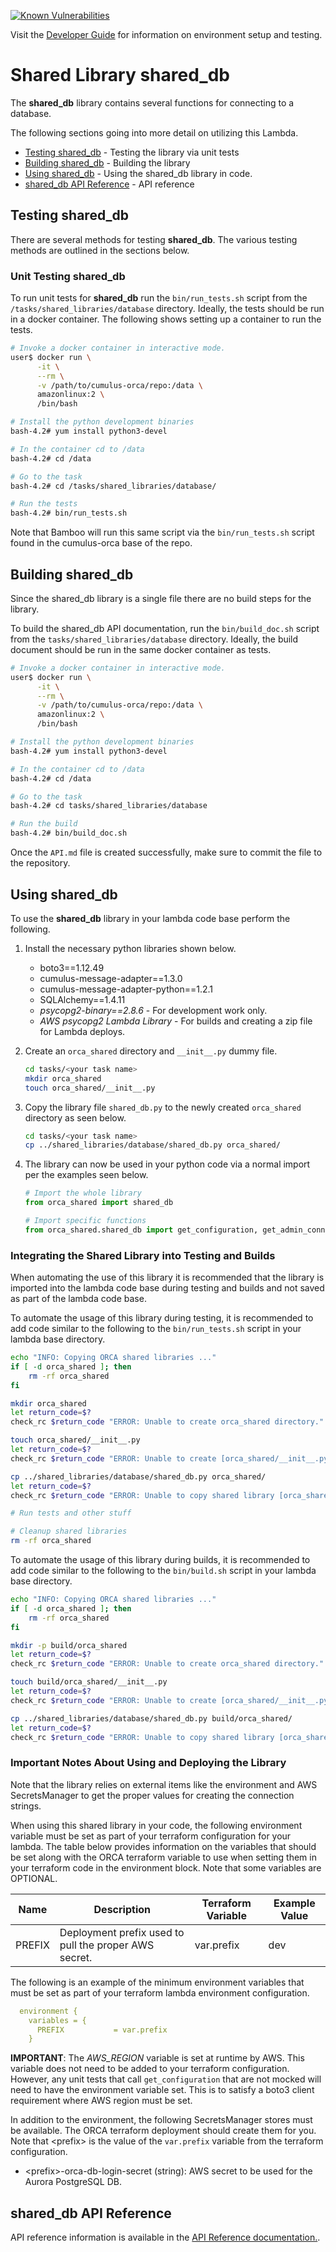 [![Known Vulnerabilities](https://snyk.io/test/github/nasa/cumulus-orca/badge.svg?targetFile=tasks/shared_libraries/database/database/requirements-dev.txt)](https://snyk.io/test/github/nasa/cumulus-orca?targetFile=tasks/shared_libraries/database/requirements-dev.txt)

Visit the [Developer Guide](https://nasa.github.io/cumulus-orca/docs/developer/development-guide/code/contrib-code-intro)
for information on environment setup and testing.

# Shared Library shared_db

The **shared_db** library contains several functions for connecting to a database.

The following sections going into more detail on utilizing this Lambda.

- [Testing shared_db](#testing-shared_db) - Testing the library via unit tests
- [Building shared_db](#building-shared_db) - Building the library
- [Using shared_db](#using-shared_db) - Using the shared_db library in code.
- [shared_db API Reference](#shared_db-api-reference) - API reference


## Testing shared_db

There are several methods for testing **shared_db**. The various testing methods
are outlined in the sections below.


### Unit Testing shared_db

To run unit tests for **shared_db** run the `bin/run_tests.sh` script from the
`/tasks/shared_libraries/database` directory. Ideally, the tests should be run in a docker
container. The following shows setting up a container to run the tests.

```bash
# Invoke a docker container in interactive mode.
user$ docker run \
      -it \
      --rm \
      -v /path/to/cumulus-orca/repo:/data \
      amazonlinux:2 \
      /bin/bash

# Install the python development binaries
bash-4.2# yum install python3-devel

# In the container cd to /data
bash-4.2# cd /data

# Go to the task
bash-4.2# cd /tasks/shared_libraries/database/

# Run the tests
bash-4.2# bin/run_tests.sh
```

Note that Bamboo will run this same script via the `bin/run_tests.sh` script found
in the cumulus-orca base of the repo.


## Building shared_db

Since the shared_db library is a single file there are no build steps for the
library.

To build the shared_db API documentation, run the `bin/build_doc.sh` script from the
`tasks/shared_libraries/database` directory. Ideally, the build document should be run in the
same docker container as tests.

```bash
# Invoke a docker container in interactive mode.
user$ docker run \
      -it \
      --rm \
      -v /path/to/cumulus-orca/repo:/data \
      amazonlinux:2 \
      /bin/bash

# Install the python development binaries
bash-4.2# yum install python3-devel

# In the container cd to /data
bash-4.2# cd /data

# Go to the task
bash-4.2# cd tasks/shared_libraries/database

# Run the build
bash-4.2# bin/build_doc.sh
```

Once the `API.md` file is created successfully, make sure to commit the file to
the repository.


## Using shared_db

To use the **shared_db** library in your lambda code base perform the following.

1. Install the necessary python libraries shown below.
   - boto3==1.12.49
   - cumulus-message-adapter==1.3.0
   - cumulus-message-adapter-python==1.2.1
   - SQLAlchemy==1.4.11
   - *psycopg2-binary==2.8.6* - For development work only.
   - *AWS psycopg2 Lambda Library* - For builds and creating a zip file for Lambda deploys.

2. Create an `orca_shared` directory and `__init__.py` dummy file.
   ```bash
   cd tasks/<your task name>
   mkdir orca_shared
   touch orca_shared/__init__.py
   ```
3. Copy the library file `shared_db.py` to the newly created `orca_shared`
   directory as seen below.
   ```bash
   cd tasks/<your task name>
   cp ../shared_libraries/database/shared_db.py orca_shared/
   ```
4. The library can now be used in your python code via a normal import per the
   examples seen below.
   ```python
   # Import the whole library
   from orca_shared import shared_db

   # Import specific functions
   from orca_shared.shared_db import get_configuration, get_admin_connection, get_user_connection
   ```

### Integrating the Shared Library into Testing and Builds

When automating the use of this library it is recommended that the library is
imported into the lambda code base during testing and builds and not saved as
part of the lambda code base.

To automate the usage of this library during testing, it is recommended to add
code similar to the following to the `bin/run_tests.sh` script in your lambda
base directory.

```bash
echo "INFO: Copying ORCA shared libraries ..."
if [ -d orca_shared ]; then
    rm -rf orca_shared
fi

mkdir orca_shared
let return_code=$?
check_rc $return_code "ERROR: Unable to create orca_shared directory."

touch orca_shared/__init__.py
let return_code=$?
check_rc $return_code "ERROR: Unable to create [orca_shared/__init__.py] file"

cp ../shared_libraries/database/shared_db.py orca_shared/
let return_code=$?
check_rc $return_code "ERROR: Unable to copy shared library [orca_shared/shared_db.py]"

# Run tests and other stuff

# Cleanup shared libraries
rm -rf orca_shared
```

To automate the usage of this library during builds, it is recommended to add
code similar to the following to the `bin/build.sh` script in your lambda
base directory.

```bash
echo "INFO: Copying ORCA shared libraries ..."
if [ -d orca_shared ]; then
    rm -rf orca_shared
fi

mkdir -p build/orca_shared
let return_code=$?
check_rc $return_code "ERROR: Unable to create orca_shared directory."

touch build/orca_shared/__init__.py
let return_code=$?
check_rc $return_code "ERROR: Unable to create [orca_shared/__init__.py] file"

cp ../shared_libraries/database/shared_db.py build/orca_shared/
let return_code=$?
check_rc $return_code "ERROR: Unable to copy shared library [orca_shared/shared_db.py]"
```


### Important Notes About Using and Deploying the Library

Note that the library relies on external items like the environment and AWS
SecretsManager to get the proper values for creating the connection strings.

When using this shared library in your code, the following environment
variable must be set as part of your terraform configuration for your lambda.
The table below provides information on the variables that should be set along
with the ORCA terraform variable to use when setting them in your terraform code
in the environment block. Note that some variables are OPTIONAL.

| Name             | Description                                                            | Terraform Variable    | Example Value |
| ---------------- | ---------------------------------------------------------------------- | --------------------- | -------------     |
| PREFIX           | Deployment prefix used to pull the proper AWS secret.                  | var.prefix            | dev               |

The following is an example of the minimum environment variables that must be
set as part of your terraform lambda environment configuration.

```yaml
  environment {
    variables = {
      PREFIX           = var.prefix
    }
```

**IMPORTANT**: The *AWS_REGION* variable is set at runtime by AWS. This variable
does not need to be added to your terraform configuration. However, any unit
tests that call `get_configuration` that are not mocked will need to have the
environment variable set. This is to satisfy a boto3 client requirement where
AWS region must be set.

In addition to the environment, the following SecretsManager stores must be
available. The ORCA terraform deployment should create them for you. Note that
\<prefix\> is the value of the `var.prefix` variable from the terraform
configuration.

- \<prefix\>-orca-db-login-secret (string): AWS secret to be used for the Aurora PostgreSQL DB.


## shared_db API Reference

API reference information is available in the [API Reference documentation.](API.md).


